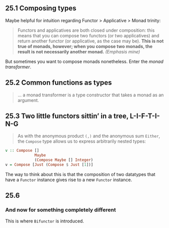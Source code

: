 ## 25.1 Composing types

Maybe helpful for intuition regarding Functor > Applicative > Monad trinity:

> Functors and applicatives are both closed under composition: this means that you can compose two functors (or two applicatives) and return another functor (or applicative, as the case may be). **This is not true of monads, however; when you compose two monads, the result is not necessarily another monad.** _(Emphasis mine)_

But sometimes you want to compose monads nonetheless. Enter the _monad transformer_.

## 25.2 Common functions as types

> ... a monad transformer is a type constructor that takes a monad as an argument.

## 25.3 Two little functors sittin’ in a tree, L-I-F-T-I-N-G

> As with the anonymous product `(,)` and the anonymous sum `Either`, the `Compose` type allows us to express arbitrarily nested types:
 ```haskell
 v :: Compose []
              Maybe
              (Compose Maybe [] Integer)
 v = Compose [Just (Compose $ Just [1])]
 ```
 The way to think about this is that the composition of two datatypes that have a `Functor` instance gives rise to a new `Functor` instance.

## 25.6

### And now for something completely different

This is where `Bifunctor` is introduced.
